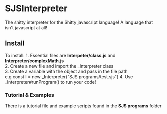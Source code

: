 # SJSInterpreter

The shitty interpreter for the Shitty javascript language! A language that isn't javascript at all!

## __Install__

To install:
    1. Essential files are **Interpeter/class.js** and **Interpreter/complexMath.js**</br>
    2. Create a new file and import the _Interpreter class</br>
    3. Create a variable with the object and pass in the file path</br>
        e.g const I = new _Interpreter("SJS programs/test.sjs")
    4. Use _Interpreter#runProgram() to run your code!</br>

### __Tutorial & Examples__

There is a tutorial file and example scripts found in the **SJS programs** folder
